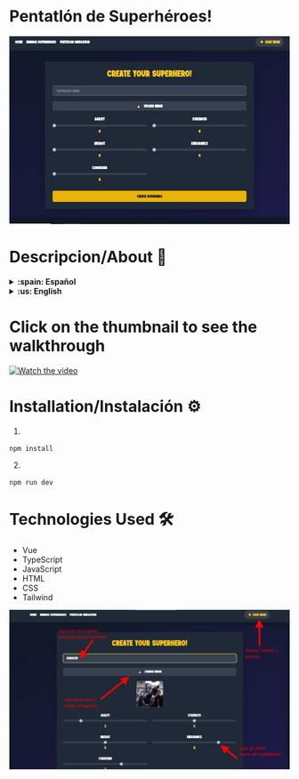 #  Pentatlón de Superhéroes!
![Preview](./main.png)

#  Descripcion/About :page_with_curl: 


<details>
  <summary markdown="span"><strong>:spain: Español</strong></summary><br />
Desarrollé el pentatlón de superhéroes en Vue.js utilizando TypeScript y Tailwind. Implementé un formulario para crear héroes y asignarles puntos en habilidades específicas. En una vista adicional, se muestran todos los héroes creados, y en la última vista, diseñé un simulador que permite seleccionar tres héroes y ver quién queda en primer lugar después de los desafíos presentados en la consigna. Además, añadí una tabla que muestra el ranking individual de cada héroe en cada desafío.
<br />
</details>

<details>
  <summary markdown="span"><strong>:us: English</strong></summary><br />
  
I developed a superhero pentathlon in Vue.js using TypeScript and Tailwind. I implemented a form to create heroes and assign them points in specific skills. In an additional view, all created heroes are displayed, and in the final view, I designed a simulator that allows selecting three heroes and seeing who finishes in first place after the challenges presented in the prompt. Additionally, I added a table that shows each hero's individual ranking in each challenge.
<br />
</details>

# Click on the thumbnail to see the walkthrough
[![Watch the video](https://gcdnb.pbrd.co/images/nbfS6NO1J7qO.png?o=1)](https://www.youtube.com/watch?v=cfR62MX-j8w&ab_channel=Juani)



# Installation/Instalación ⚙️
</details>
 
1) 
```
npm install
```

2)
```
npm run dev
```

# Technologies Used :hammer_and_wrench:
</details>
 

- Vue
- TypeScript
- JavaScript
- HTML
- CSS
- Tailwind


![Howto1](./howto1.png)

